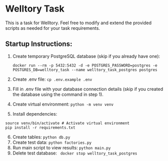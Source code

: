 # Welltory Task

This is a task for Welltory. Feel free to modify and extend the provided scripts as needed for your task requirements.

## Startup Instructions:

1. Create temporary PostgreSQL database (skip if you already have
   one):
   
   `docker run --rm -p 5432:5432 -d -e POSTGRES_PASSWORD=postgres -e POSTGRES_DB=welltory_task --name welltory_task_postgres postgres`
2. Create .env file: `cp .env.example .env`
3. Fill in .env file with your database connection details (skip if you created the database using the command in
   step 1).
4. Create virtual environment: `python -m venv venv`
5. Install dependencies:

```
source venv/bin/activate # Activate virtual environment
pip install -r requirements.txt
```

6. Create tables: `python db.py`
7. Create test data: `python factories.py`
8. Run main script to view results: `python main.py`
9. Delete test database: ` docker stop welltory_task_postgres`